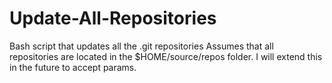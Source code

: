 # Update-All-Repositories
Bash script that updates all the .git repositories
Assumes that all repositories are located in the $HOME/source/repos folder. I will extend this in the future to accept params.
